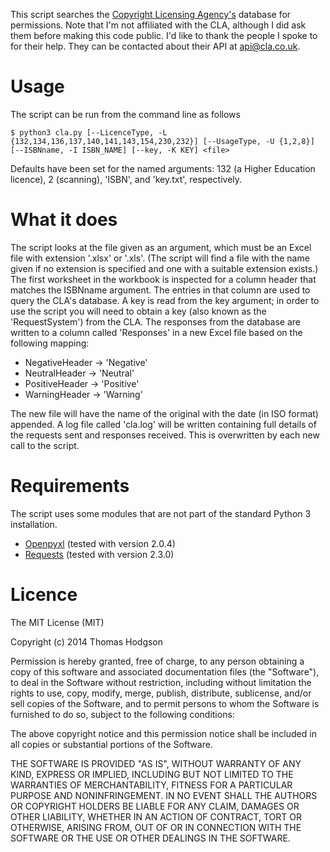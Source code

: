 This script searches the [Copyright Licensing Agency's](http://www.cla.co.uk) database for permissions. Note that I'm not affiliated with the CLA, although I did ask them before making this code public. I'd like to thank the people I spoke to for their help. They can be contacted about their API at <api@cla.co.uk>.

# Usage

The script can be run from the command line as follows

```
$ python3 cla.py [--LicenceType, -L {132,134,136,137,140,141,143,154,230,232}] [--UsageType, -U {1,2,8}] [--ISBNname, -I ISBN_NAME] [--key, -K KEY] <file>
```

Defaults have been set for the named arguments: 132 (a Higher Education licence), 2 (scanning), 'ISBN', and 'key.txt', respectively.

# What it does

The script looks at the file given as an argument, which must be an Excel file with extension '.xlsx' or '.xls'. (The script will find a file with the name given if no extension is specified and one with a suitable extension exists.) The first worksheet in the workbook is inspected for a column header that matches the ISBNname argument. The entries in that column are used to query the CLA's database. A key is read from the key argument; in order to use the script you will need to obtain a key (also known as the 'RequestSystem') from the CLA. The responses from the database are written to a column called 'Responses' in a new Excel file based on the following mapping:

* NegativeHeader -> 'Negative'
* NeutralHeader -> 'Neutral'
* PositiveHeader -> 'Positive'
* WarningHeader -> 'Warning'

The new file will have the name of the original with the date (in ISO format) appended. A log file called 'cla.log' will be written containing full details of the requests sent and responses received. This is overwritten by each new call to the script.

# Requirements

The script uses some modules that are not part of the standard Python 3 installation.

* [Openpyxl](https://pythonhosted.org/openpyxl/) (tested with version 2.0.4)
* [Requests](http://docs.python-requests.org/en/latest/) (tested with version 2.3.0)

# Licence

The MIT License (MIT)

Copyright (c) 2014 Thomas Hodgson

Permission is hereby granted, free of charge, to any person obtaining a copy
of this software and associated documentation files (the "Software"), to deal
in the Software without restriction, including without limitation the rights
to use, copy, modify, merge, publish, distribute, sublicense, and/or sell
copies of the Software, and to permit persons to whom the Software is
furnished to do so, subject to the following conditions:

The above copyright notice and this permission notice shall be included in
all copies or substantial portions of the Software.

THE SOFTWARE IS PROVIDED "AS IS", WITHOUT WARRANTY OF ANY KIND, EXPRESS OR
IMPLIED, INCLUDING BUT NOT LIMITED TO THE WARRANTIES OF MERCHANTABILITY,
FITNESS FOR A PARTICULAR PURPOSE AND NONINFRINGEMENT. IN NO EVENT SHALL THE
AUTHORS OR COPYRIGHT HOLDERS BE LIABLE FOR ANY CLAIM, DAMAGES OR OTHER
LIABILITY, WHETHER IN AN ACTION OF CONTRACT, TORT OR OTHERWISE, ARISING FROM,
OUT OF OR IN CONNECTION WITH THE SOFTWARE OR THE USE OR OTHER DEALINGS IN
THE SOFTWARE.
